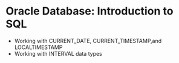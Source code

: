 # Oracle Database: Introduction to SQL

* Working with CURRENT_DATE, CURRENT_TIMESTAMP,and LOCALTIMESTAMP
* Working with INTERVAL data types